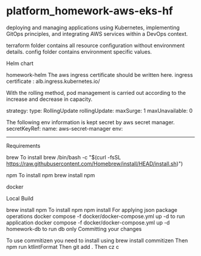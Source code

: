 # platform_homework-aws-eks-hf
deploying and managing applications using Kubernetes, implementing GitOps principles, and integrating AWS services within a DevOps context.

terraform folder contains all resource configuration without environment details. config folder contains environment specific values.


Helm chart

homework-helm The aws ingress certificate should be written here. ingress certificate : alb.ingress.kubernetes.io/

With the rolling method, pod management is carried out according to the increase and decrease in capacity.

strategy: type: RollingUpdate rollingUpdate: maxSurge: 1 maxUnavailable: 0

The following env information is kept secret by aws secret manager. secretKeyRef: name: aws-secret-manager env:

***

Requirements

brew
To install brew /bin/bash -c "$(curl -fsSL https://raw.githubusercontent.com/Homebrew/install/HEAD/install.sh)")

npm
To install npm brew install npm

docker

Local Build

brew install npm To install npm
npm install For applying json package operations
docker compose -f docker/docker-compose.yml up -d to run application
docker compose -f docker/docker-compose.yml up -d homework-db to run db only
Committing your changes

To use commitizen you need to install using brew install commitizen
Then npm run ktlintFormat
Then git add .
Then cz c
